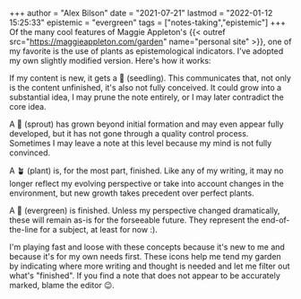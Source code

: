 +++
author = "Alex Bilson"
date = "2021-07-21"
lastmod = "2022-01-12 15:25:33"
epistemic = "evergreen"
tags = ["notes-taking","epistemic"]
+++
Of the many cool features of Maggie Appleton's {{< outref src="https://maggieappleton.com/garden" name="personal site" >}}, one of my favorite is the use of plants as epistemological indicators. I've adopted my own slightly modified version. Here's how it works:

If my content is new, it gets a 🌱 (seedling). This communicates that, not only is the content unfinished, it's also not fully conceived. It could grow into a substantial idea, I may prune the note entirely, or I may later contradict the core idea.

A 🌿 (sprout) has grown beyond initial formation and may even appear fully developed, but it has not gone through a quality control process. Sometimes I may leave a note at this level because my mind is not fully convinced.

A 🪴  (plant) is, for the most part, finished. Like any of my writing, it may no longer reflect my evolving perspective or take into account changes in the environment, but new growth takes precedent over perfect plants.

A 🌲  (evergreen) is finished. Unless my perspective changed dramatically, these will remain as-is for the forseeable future. They represent the end-of-the-line for a subject, at least for now :).

I'm playing fast and loose with these concepts because it's new to me and because it's for my own needs first. These icons help me tend my garden by indicating where more writing and thought is needed and let me filter out what's "finished". If you find a note that does not appear to be accurately marked, blame the editor 😉.
